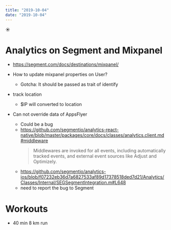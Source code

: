 ```yaml
---
title: "2019-10-04"
date: "2019-10-04"
---
```


☀️

# Analytics on Segment and Mixpanel

- https://segment.com/docs/destinations/mixpanel/

- How to update mixpanel properties on User?

  - Gotcha: It should be passed as trait of identify

- track location
  - \$IP will converted to location
- Can not override data of AppsFlyer
  - Could be a bug
  - https://github.com/segmentio/analytics-react-native/blob/master/packages/core/docs/classes/analytics.client.md#middleware
    > Middlewares are invoked for all events, including automatically tracked events, and external event sources like Adjust and Optimizely.
  - https://github.com/segmentio/analytics-ios/blob/f07232eb36d7a6827533af89d17378518ded7d21/Analytics/Classes/Internal/SEGSegmentIntegration.m#L648
  - need to report the bug to Segment

# Workouts

- 40 min 8 km run
